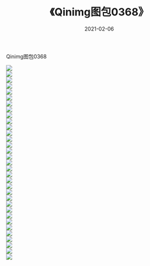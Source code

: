 ﻿---
layout: post
title:  《Qinimg图包0368》
date:   2021-02-06
img: http://imgx.orgx.ga/Qinimg图包/Qinimg图包0368/000.jpg
categories: [美女, 清纯, 唯美]
---

Qinimg图包0368

 ![](http://imgx.orgx.ga/Qinimg图包/Qinimg图包0368/001.jpg) <br>![](http://imgx.orgx.ga/Qinimg图包/Qinimg图包0368/002.jpg) <br>![](http://imgx.orgx.ga/Qinimg图包/Qinimg图包0368/003.jpg) <br>![](http://imgx.orgx.ga/Qinimg图包/Qinimg图包0368/004.jpg) <br>![](http://imgx.orgx.ga/Qinimg图包/Qinimg图包0368/005.jpg) <br>![](http://imgx.orgx.ga/Qinimg图包/Qinimg图包0368/006.jpg) <br>![](http://imgx.orgx.ga/Qinimg图包/Qinimg图包0368/007.jpg) <br>![](http://imgx.orgx.ga/Qinimg图包/Qinimg图包0368/008.jpg) <br>![](http://imgx.orgx.ga/Qinimg图包/Qinimg图包0368/009.jpg) <br>![](http://imgx.orgx.ga/Qinimg图包/Qinimg图包0368/010.jpg) <br>![](http://imgx.orgx.ga/Qinimg图包/Qinimg图包0368/011.jpg) <br>![](http://imgx.orgx.ga/Qinimg图包/Qinimg图包0368/012.jpg) <br>![](http://imgx.orgx.ga/Qinimg图包/Qinimg图包0368/013.jpg) <br>![](http://imgx.orgx.ga/Qinimg图包/Qinimg图包0368/014.jpg) <br>![](http://imgx.orgx.ga/Qinimg图包/Qinimg图包0368/015.jpg) <br>![](http://imgx.orgx.ga/Qinimg图包/Qinimg图包0368/016.jpg) <br>![](http://imgx.orgx.ga/Qinimg图包/Qinimg图包0368/017.jpg) <br>![](http://imgx.orgx.ga/Qinimg图包/Qinimg图包0368/018.jpg) <br>![](http://imgx.orgx.ga/Qinimg图包/Qinimg图包0368/019.jpg) <br>![](http://imgx.orgx.ga/Qinimg图包/Qinimg图包0368/020.jpg) <br>![](http://imgx.orgx.ga/Qinimg图包/Qinimg图包0368/021.jpg) <br>![](http://imgx.orgx.ga/Qinimg图包/Qinimg图包0368/022.jpg) <br>![](http://imgx.orgx.ga/Qinimg图包/Qinimg图包0368/023.jpg) <br>![](http://imgx.orgx.ga/Qinimg图包/Qinimg图包0368/024.jpg) <br>![](http://imgx.orgx.ga/Qinimg图包/Qinimg图包0368/025.jpg) <br>![](http://imgx.orgx.ga/Qinimg图包/Qinimg图包0368/026.jpg) <br>![](http://imgx.orgx.ga/Qinimg图包/Qinimg图包0368/027.jpg) <br>![](http://imgx.orgx.ga/Qinimg图包/Qinimg图包0368/028.jpg) <br>![](http://imgx.orgx.ga/Qinimg图包/Qinimg图包0368/029.jpg) <br>![](http://imgx.orgx.ga/Qinimg图包/Qinimg图包0368/030.jpg) <br>![](http://imgx.orgx.ga/Qinimg图包/Qinimg图包0368/031.jpg) <br>![](http://imgx.orgx.ga/Qinimg图包/Qinimg图包0368/032.jpg) <br>![](http://imgx.orgx.ga/Qinimg图包/Qinimg图包0368/033.jpg) <br>